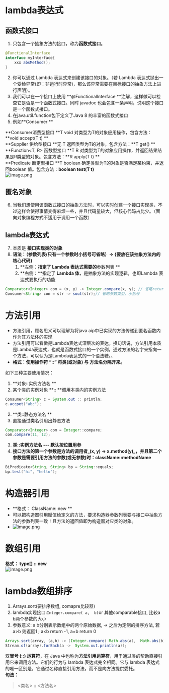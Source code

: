 <a name="sPdwr"></a>
# lambda表达式
<a name="ye1nq"></a>
## 函数式接口

   1. 只包含一个抽象方法的接口，称为**函数式接口**。 
```java
@FunctionalInterface
interface myInterface{
    xxx absMethod();
}
```

   2.  你可以通过 Lambda 表达式来创建该接口的对象。（若 Lambda 表达式抛出一个受检异常(即：非运行时异常)，那么该异常需要在目标接口的抽象方法上进行声明）。 
   3. 我们可以在一个接口上使用 **@FunctionalInterface **注解，这样做可以检查它是否是一个函数式接口。同时 javadoc 也会包含一条声明，说明这个接口是一个函数式接口。 
   4. 在java.util.function包下定义了Java 8 的丰富的函数式接口
   5. 例如**Consumer<T> **

**Consumer<T>消费型接口 **T void 对类型为T的对象应用操作，包含方法： **void accept(T t) **<br />**Supplier<T> 供给型接口 **无 T 返回类型为T的对象，包含方法：**T get() **<br />**Function<T, R> 函数型接口 **T R 对类型为T的对象应用操作，并返回结果结 果是R类型的对象。包含方法：**R apply(T t) **<br />**Predicate<T> 断定型接口 **T boolean 确定类型为T的对象是否满足某约束，并返回boolean 值。包含方法：**boolean test(T t)**<br />![image.png](https://cdn.nlark.com/yuque/0/2022/png/1238904/1669818137775-db30fbcd-d22f-4d06-9016-6d8f3f6129b9.png#averageHue=%238a9bb0&clientId=ubc53689a-662e-4&from=paste&height=315&id=uf90876c7&name=image.png&originHeight=473&originWidth=853&originalType=binary&ratio=1&rotation=0&showTitle=false&size=165319&status=done&style=none&taskId=u07fce2dd-b5bb-4e19-8eb6-ce5ad69e270&title=&width=568.6666666666666)
<a name="JjquD"></a>
## 匿名对象

   6. 当我们想使用该函数式接口的抽象方法时，可以实时创建一个接口实现类，不过这样会使得事情变得麻烦一些，并且代码量较大，但核心代码占比少。（面向对象编程方式不适用于调用一个函数）
<a name="jraGT"></a>
## lambda表达式

   7. 本质是 **接口实现类的对象**
   8. **语法：（参数列表/只有一个参数时小括号可省略）-> {要放在该抽象方法内的核心代码}**
      1. **左侧：**指定了 Lambda 表达式需要的**参数列表 **
      2. **右侧：**指定了 **Lambda 体**，是抽象方法的实现逻辑，也即Lambda 表达式要执行的功能
```java
Comparator<Integer> com = (x, y) -> Integer.compare(x, y); // 省略return
Consumer<String> con = str -> sout(str);// 省略参数类型、小括号
```

<a name="Hrpzh"></a>
# 方法引用

- 方法引用，顾名思义可以理解为将java aip中已实现的方法传递到匿名函数内作为其方法体的实现
- 方法引用可以看做是Lambda表达式深层次的表达。换句话说，方法引用本质是Lambda表达式，也就是函数式接口的一个实例，通过方法的名字来指向一个方法，可以认为是Lambda表达式的一个语法糖。、
- **格式：使用操作符 “::” 将类(或对象) 与 方法名分隔开来。**

如下三种主要使用情况： 

1.  **对象::实例方法名 **
   1. 某个类的实例对象 **:: **调用本类内的实例方法 
```java
Consumer<String> c = System.out :: println;
c.accpet("abc");
```

2.  **类::静态方法名 **
   1. 直接通过类名引用出静态方法
```java
Comparator<Integer> com = Integer::compare;
com.compare(11, 12);
```

3.  **类::实例方法名 --- 默认按位置用参**
   1. **接口方法的第一个参数是方法的调用者_(x, y) -> x.method(y)_，并且第二个参数是需要引用方法的参数(或无参数)时：className::methodName**
```java
BiPredicate<String, String> bp = String::equals;
bp.test("hi", "hello");
```
<a name="riwpS"></a>
# 构造器引用

- **格式： ClassName::new **
- 可以把构造器引用赋值给定义的方法，要求构造器参数列表要与接口中抽象方法的参数列表一致！且方法的返回值即为构造器对应类的对象。
- ![image.png](https://cdn.nlark.com/yuque/0/2022/png/1238904/1669819540748-58d01c5e-f90b-40af-aaaa-cfd8a33d813d.png#averageHue=%23c0bdbd&clientId=ubc53689a-662e-4&from=paste&height=92&id=u54b132a4&name=image.png&originHeight=138&originWidth=643&originalType=binary&ratio=1&rotation=0&showTitle=false&size=24935&status=done&style=none&taskId=u9f327f24-b233-476e-a2de-94e4de14232&title=&width=428.6666666666667)
<a name="ARk84"></a>
# 数组引用
**格式： type[] :: new**<br />![image.png](https://cdn.nlark.com/yuque/0/2022/png/1238904/1669819704379-7113e1c9-d692-45a0-8cfe-e2163f061700.png#averageHue=%23c2bfbf&clientId=ubc53689a-662e-4&from=paste&height=109&id=ue5347097&name=image.png&originHeight=163&originWidth=664&originalType=binary&ratio=1&rotation=0&showTitle=false&size=23857&status=done&style=none&taskId=uccfa687b-2522-4be4-8d1a-8cfedd308c6&title=&width=442.6666666666667)
<a name="BTpUv"></a>
# lambda数组排序

1. Arrays.sort(要排序数组,  comapre比较器)
2. lambda实现接口:`Integer.compare( a,  b)`or 其他comparable接口, 比较a b两个参数的大小
3. 参数意义: a b分别表示数组中的两个原始数据, -> 之后为定制的排序方法, 若 a>b 则返回1 ; a<b return -1, a=b return 0
```java
Arrays.sort(array, (a,b) -> (Integer.compare( Math.abs(a),  Math.abs(b))));
Stream.of(array).forEach(a ->  System.out.println(a));
```
双**冒号 (::) 运算符**，在 Java 中也称为**方法引用运算符**，用于通过类的帮助直接引用它来调用方法。它们的行为与 lambda 表达式完全相同。它与 lambda 表达式的唯一区别是，它通过名称直接引用方法，而不是向方法提供委托。<br />**句法：**
> <类名> :: <方法名>

